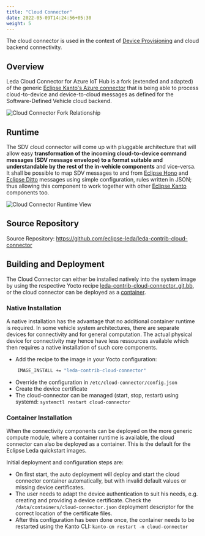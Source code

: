 ```yaml
---
title: "Cloud Connector"
date: 2022-05-09T14:24:56+05:30
weight: 5
---
```


The cloud connector is used in the context of [Device Provisioning](/leda/docs/device-provisioning/) and cloud backend connectivity.

## Overview

Leda Cloud Connector for Azure IoT Hub is a fork (extended and adapted) of the generic [Eclipse Kanto's Azure connector](https://github.com/eclipse-kanto/azure-connector) that is being able to process cloud-to-device and device-to-cloud messages as defined for the Software-Defined Vehicle cloud backend.

![Cloud Connector Fork Relationship](./cloud-connector-fork.png)

## Runtime

The SDV cloud connector will come up with pluggable architecture that will allow easy **transformation of the incoming cloud-to-device command messages (SDV message envelope) to a format suitable and understandable by the rest of the in-vehicle components** and vice-versa. It shall be possible to map SDV messages to and from [Eclipse Hono](https://www.eclipse.org/hono/docs/concepts/connecting-devices/) and [Eclipse Ditto](https://www.eclipse.org/ditto/) messages using simple configuration, rules written in JSON; thus allowing this component to work together with other [Eclipse Kanto](https://eclipse.dev/kanto/) components too.

![Cloud Connector Runtime View](./cloud-connector-runtime.png)

## Source Repository

Source Repository: <https://github.com/eclipse-leda/leda-contrib-cloud-connector>

## Building and Deployment

The Cloud Connector can either be installed natively into the system image by using the respective Yocto recipe [leda-contrib-cloud-connector_git.bb](https://github.com/eclipse-leda/meta-leda/blob/main/meta-leda-components/recipes-sdv/eclipse-leda/leda-contrib-cloud-connector_git.bb), or the cloud connector can be deployed as a [container](https://github.com/eclipse-leda/leda-contrib-cloud-connector/pkgs/container/leda-contrib-cloud-connector%2Fcloudconnector).

### Native Installation

A native installation has the advantage that no additional container runtime is required. In some vehicle system architectures, there are separate devices for connectivity and for general computation. The actual physical device for connectivity may hence have less ressources available which then requires a native installation of such core components.

- Add the recipe to the image in your Yocto configuration:

```bash
    IMAGE_INSTALL += "leda-contrib-cloud-connector"
```

- Override the configuration in `/etc/cloud-connector/config.json`
- Create the device certificate
- The cloud-connector can be managed (start, stop, restart) using systemd: `systemctl restart cloud-connector`

### Container Installation

When the connectivity components can be deployed on the more generic compute module, where a container runtime is available, the cloud connector can also be deployed as a container. This is the default for the Eclipse Leda quickstart images.

Initial deployment and configuration steps are:

- On first start, the auto deployment will deploy and start the cloud connector container automatically, but with invalid default values or missing device certificates.
- The user needs to adapt the device authentication to suit his needs, e.g. creating and providing a device certificate. Check the `/data/containers/cloud-connector.json` deployment descriptor for the correct location of the certificate files.
- After this configuration has been done once, the container needs to be restarted using the Kanto CLI: `kanto-cm restart -n cloud-connector`
